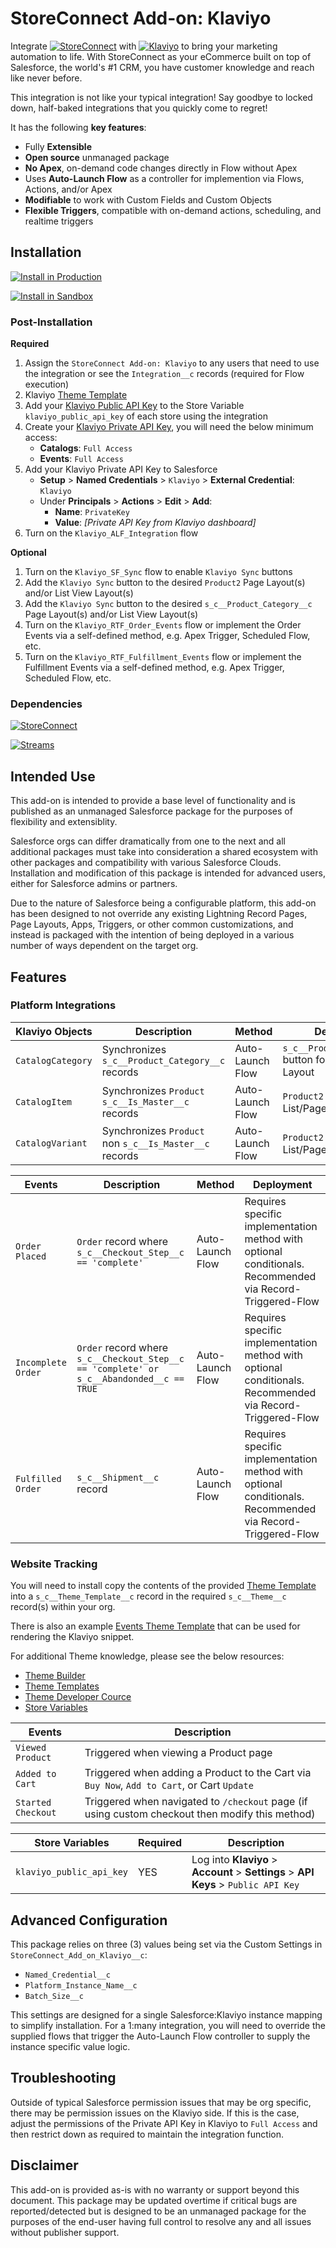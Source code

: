 # StoreConnect Add-on: Klaviyo
Integrate [![StoreConnect](https://custom-icon-badges.demolab.com/badge/StoreConnect-fea42a?logo=storeconnect&logoColor=white "StoreConnect")](https://getstoreconnect.com) with [![Klaviyo](https://custom-icon-badges.demolab.com/badge/Klaviyo-black?logo=klaviyo-flag&logoColor=white "Klaviyo")](https://klaviyo.com) to bring your marketing automation to life. With StoreConnect as your eCommerce built on top of Salesforce, the world's #1 CRM, you have customer knowledge and reach like never before.

This integration is not like your typical integration! Say goodbye to locked down, half-baked integrations that you quickly come to regret!

It has the following **key features**:
* Fully **Extensible**
* **Open source** unmanaged package
* **No Apex**, on-demand code changes directly in Flow without Apex
* Uses **Auto-Launch Flow** as a controller for implemention via Flows, Actions, and/or Apex
* **Modifiable** to work with Custom Fields and Custom Objects
* **Flexible Triggers**, compatible with on-demand actions, scheduling, and realtime triggers

## Installation

[![Install in Production](https://custom-icon-badges.demolab.com/badge/Install-Production-fea42a?style=for-the-badge&logo=storeconnect&logoColor=fea42a "Install in Production")](https://login.salesforce.com/packaging/installPackage.apexp?p0=04t2u000000D2lRAAS)

[![Install in Sandbox](https://custom-icon-badges.demolab.com/badge/Install-Sandbox-fea42a?style=for-the-badge&logo=storeconnect&logoColor=fea42a "Install in Sandbox")](https://test.salesforce.com/packaging/installPackage.apexp?p0=04t2u000000D2lRAAS)

### Post-Installation
**Required**
1. Assign the `StoreConnect Add-on: Klaviyo` to any users that need to use the integration or see the `Integration__c` records (required for Flow execution)
2. Klaviyo [Theme Template](./theme/snippets/events/klaviyo.liquid)
3. Add your [Klaviyo Public API Key](https://www.klaviyo.com/settings/account/api-keys) to the Store Variable `klaviyo_public_api_key` of each store using the integration
4. Create your [Klaviyo Private API Key](https://www.klaviyo.com/create-private-api-key), you will need the below minimum access:
    * **Catalogs**: `Full Access`
    * **Events**: `Full Access`
5. Add your Klaviyo Private API Key to Salesforce
    * **Setup** > **Named Credentials** > `Klaviyo` > **External Credential**: `Klaviyo`
    * Under **Principals** > **Actions** > **Edit** > **Add**:
        * **Name**: `PrivateKey`
        * **Value**: *[Private API Key from Klaviyo dashboard]*
6. Turn on the `Klaviyo_ALF_Integration` flow

**Optional**
1. Turn on the `Klaviyo_SF_Sync` flow to enable `Klaviyo Sync` buttons
2. Add the `Klaviyo Sync` button to the desired `Product2` Page Layout(s) and/or List View Layout(s)
3. Add the `Klaviyo Sync` button to the desired `s_c__Product_Category__c` Page Layout(s) and/or List View Layout(s)
4. Turn on the `Klaviyo_RTF_Order_Events` flow or implement the Order Events via a self-defined method, e.g. Apex Trigger, Scheduled Flow, etc.
5. Turn on the `Klaviyo_RTF_Fulfillment_Events` flow or implement the Fulfillment Events via a self-defined method, e.g. Apex Trigger, Scheduled Flow, etc.

### Dependencies
[![StoreConnect](https://custom-icon-badges.demolab.com/badge/StoreConnect-16.3+-fea42a "StoreConnect")](https://appexchange.salesforce.com/appxListingDetail?listingId=a0N3A00000FMkeKUAT)

[![Streams](https://custom-icon-badges.demolab.com/badge/Streams-61.0+-blue "Streams")](https://appexchange.salesforce.com/appxListingDetail?listingId=a0N3000000B5Z0LEAV)

## Intended Use
This add-on is intended to provide a base level of functionality and is published as an unmanaged Salesforce package for the purposes of flexibility and extensiblity.

Salesforce orgs can differ dramatically from one to the next and all additional packages must take into consideration a shared ecosystem with other packages and compatibility with various Salesforce Clouds. Installation and modification of this package is intended for advanced users, either for Salesforce admins or partners.

Due to the nature of Salesforce being a configurable platform, this add-on has been designed to not override any existing Lightning Record Pages, Page Layouts, Apps, Triggers, or other common customizations, and instead is packaged with the intention of being deployed in a various number of ways dependent on the target org.

## Features

### Platform Integrations
| Klaviyo Objects   | Description                                            | Method           | Deployment |
| ----------------- | ------------------------------------------------------ | ---------------- | - |
| `CatalogCategory` | Synchronizes `s_c__Product_Category__c` records        | Auto-Launch Flow | `s_c__Product_Category__c` button for List/Page Layout |
| `CatalogItem`     | Synchronizes `Product` `s_c__Is_Master__c` records     | Auto-Launch Flow | `Product2` button for List/Page Layout                 |
| `CatalogVariant`  | Synchronizes `Product` non `s_c__Is_Master__c` records | Auto-Launch Flow | `Product2` button for List/Page Layout                 |


| Events             | Description                                                                              | Method           | Deployment |
| -----------------  | ---------------------------------------------------------------------------------------- | ---------------- | - |
| `Order Placed`     | `Order` record where `s_c__Checkout_Step__c == 'complete'`                               | Auto-Launch Flow | Requires specific implementation method with optional conditionals. Recommended via Record-Triggered-Flow |
| `Incomplete Order` | `Order` record where `s_c__Checkout_Step__c == 'complete' or s_c__Abandonded__c == TRUE` | Auto-Launch Flow | Requires specific implementation method with optional conditionals. Recommended via Record-Triggered-Flow |
| `Fulfilled Order`  | `s_c__Shipment__c` record                                                                | Auto-Launch Flow | Requires specific implementation method with optional conditionals. Recommended via Record-Triggered-Flow |

### Website Tracking
You will need to install copy the contents of the provided [Theme Template](./theme/snippets/events/klaviyo.liquid) into a `s_c__Theme_Template__c` record in the required `s_c__Theme__c` record(s) within your org.

There is also an example [Events Theme Template](./theme/snippets/events.liquid) that can be used for rendering the Klaviyo snippet.

For additional Theme knowledge, please see the below resources:
* [Theme Builder](https://help.getstoreconnect.com/documentation/themes/0.11.6/index.html "Theme Builder")
* [Theme Templates](https://help.getstoreconnect.com/documentation/themes/0.11.6/templates/index.html "Theme Templates")
* [Theme Developer Cource](https://storeconnect.academy/students/sign_up?course_id=f39ced7f-5c52-4c70-a768-60f17026e74c "Theme Developer Course")
* [Store Variables](https://help.getstoreconnect.com/documentation/store-variables.html "Store Variables")

| Events             | Description                                                                                     |
| ------------------ | ----------------------------------------------------------------------------------------------- |
| `Viewed Product`   | Triggered when viewing a Product page | `s_c__Theme_Template__c` record                         |
| `Added to Cart`    | Triggered when adding a Product to the Cart via `Buy Now`, `Add to Cart`, or Cart `Update`      |
| `Started Checkout` | Triggered when navigated to `/checkout` page (if using custom checkout then modify this method) |


| Store Variables          | Required  | Description                                                                 |
| ------------------------ | --------- | --------------------------------------------------------------------------- |
| `klaviyo_public_api_key` |    YES    | Log into **Klaviyo** > **Account** > **Settings** > **API Keys** > `Public API Key` |

## Advanced Configuration
This package relies on three (3) values being set via the Custom Settings in `StoreConnect_Add_on_Klaviyo__c`:
* `Named_Credential__c`
* `Platform_Instance_Name__c`
* `Batch_Size__c`

This settings are designed for a single Salesforce:Klaviyo instance mapping to simplify installation. For a 1:many integration, you will need to override the supplied flows that trigger the Auto-Launch Flow controller to supply the instance specific value logic.

## Troubleshooting
Outside of typical Salesforce permission issues that may be org specific, there may be permission issues on the Klaviyo side. If this is the case, adjust the permissions of the Private API Key in Klaviyo to `Full Access` and then restrict down as required to maintain the integration function.

## Disclaimer
This add-on is provided as-is with no warranty or support beyond this document. This package may be updated overtime if critical bugs are reported/detected but is designed to be an unmanaged package for the purposes of the end-user having full control to resolve any and all issues without publisher support.
